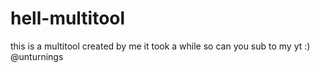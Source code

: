 # hell-multitool
this is a multitool created by me it took a while so can you sub to my yt :) @unturnings
